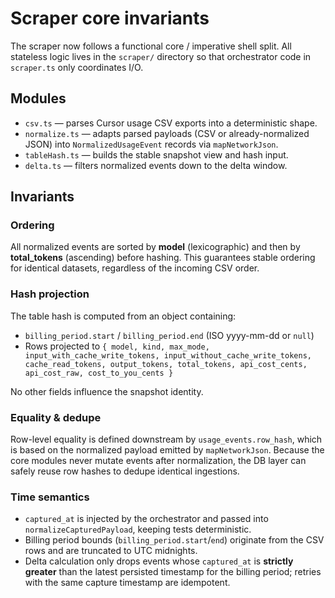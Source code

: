 # Scraper core invariants

The scraper now follows a functional core / imperative shell split.  All stateless
logic lives in the `scraper/` directory so that orchestrator code in
`scraper.ts` only coordinates I/O.

## Modules

- `csv.ts` — parses Cursor usage CSV exports into a deterministic shape.
- `normalize.ts` — adapts parsed payloads (CSV or already-normalized JSON) into
  `NormalizedUsageEvent` records via `mapNetworkJson`.
- `tableHash.ts` — builds the stable snapshot view and hash input.
- `delta.ts` — filters normalized events down to the delta window.

## Invariants

### Ordering

All normalized events are sorted by **model** (lexicographic) and then by
**total_tokens** (ascending) before hashing.  This guarantees stable ordering
for identical datasets, regardless of the incoming CSV order.

### Hash projection

The table hash is computed from an object containing:

- `billing_period.start` / `billing_period.end` (ISO yyyy-mm-dd or `null`)
- Rows projected to `{ model, kind, max_mode, input_with_cache_write_tokens,
  input_without_cache_write_tokens, cache_read_tokens, output_tokens,
  total_tokens, api_cost_cents, api_cost_raw, cost_to_you_cents }`

No other fields influence the snapshot identity.

### Equality & dedupe

Row-level equality is defined downstream by `usage_events.row_hash`, which is
based on the normalized payload emitted by `mapNetworkJson`.  Because the core
modules never mutate events after normalization, the DB layer can safely reuse
row hashes to dedupe identical ingestions.

### Time semantics

- `captured_at` is injected by the orchestrator and passed into
  `normalizeCapturedPayload`, keeping tests deterministic.
- Billing period bounds (`billing_period.start`/`end`) originate from the CSV
  rows and are truncated to UTC midnights.
- Delta calculation only drops events whose `captured_at` is **strictly greater**
  than the latest persisted timestamp for the billing period; retries with the
  same capture timestamp are idempotent.
